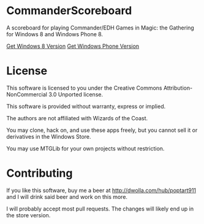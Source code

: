 CommanderScoreboard
===================

A scoreboard for playing Commander/EDH Games in Magic: the Gathering for Windows 8 and Windows Phone 8.

[Get Windows 8 Version](http://apps.microsoft.com/windows/app/commander-scoreboard/22e71ea1-46bd-4759-a18e-f5e9a37387d8)
[Get Windows Phone Version]()

License
=======

This software is licensed to you under the Creative Commons Attribution-NonCommercial 3.0 Unported license.

This software is provided without warranty, express or implied. 

The authors are not affiliated with Wizards of the Coast.

You may clone, hack on, and use these apps freely, but you cannot sell it or derivatives in the Windows Store. 

You may use MTGLib for your own projects without restriction.

Contributing
============

If you like this software, buy me a beer at http://dwolla.com/hub/poptart911 and I will drink said beer and work on this more.

I will probably accept most pull requests. The changes will likely end up in the store version.
